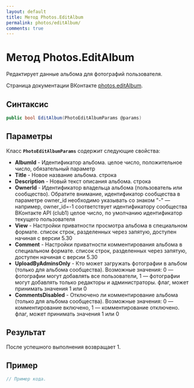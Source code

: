 ```yaml
---
layout: default
title: Метод Photos.EditAlbum
permalink: photos/editAlbum/
comments: true
---
```

# Метод Photos.EditAlbum
Редактирует данные альбома для фотографий пользователя.

Страница документации ВКонтакте [photos.editAlbum](https://vk.com/dev/photos.editAlbum).
## Синтаксис
``` csharp
public bool EditAlbum(PhotoEditAlbumParams @params)
```

## Параметры
Класс **`PhotoEditAlbumParams`** содержит следующие свойства:

+ **AlbumId** - Идентификатор альбома. целое число, положительное число, обязательный параметр
+ **Title** - Новое название альбома. строка
+ **Description** - Новый текст описания альбома. строка
+ **OwnerId** - Идентификатор владельца альбома (пользователь или сообщество). Обратите внимание, идентификатор сообщества в параметре owner_id необходимо указывать со знаком "-" — например, owner_id=-1 соответствует идентификатору сообщества ВКонтакте API (club1)  целое число, по умолчанию идентификатор текущего пользователя
+ **View** - Настройки приватности просмотра альбома в специальном формате. список строк, разделенных через запятую, доступен начиная с версии 5.30
+ **Comment** - Настройки приватности комментирования альбома в специальном формате. список строк, разделенных через запятую, доступен начиная с версии 5.30
+ **UploadByAdminsOnly** - Кто может загружать фотографии в альбом (только для альбома сообщества).  Возможные значения:   0 — фотографии могут добавлять все пользователи,  1 — фотографии могут добавлять только редакторы и администраторы.  флаг, может принимать значения 1 или 0
+ **CommentsDisabled** - Отключено ли комментирование альбома (только для альбома сообщества).  Возможные значения:   0 — комментирование включено,  1 — комментирование отключено.  флаг, может принимать значения 1 или 0


## Результат
После успешного выполнения возвращает 1.

## Пример
``` csharp
// Пример кода.
```
